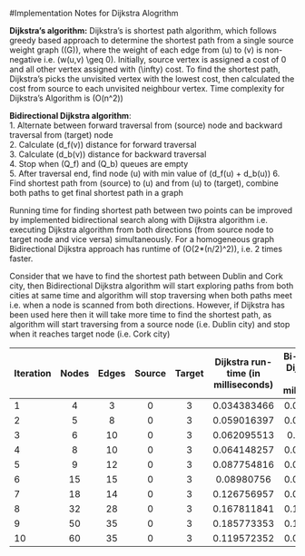 #Implementation Notes for Dijkstra Alogrithm

**Dijkstra’s algorithm:** Dijkstra’s is shortest path algorithm, which
follows greedy based approach to determine the shortest path from a
single source weight graph \((G)\), where the weight of each edge from
\(u\) to \(v\) is non-negative i.e. \(w(u,v) \geq 0\). Initially, source
vertex is assigned a cost of 0 and all other vertex assigned with
\(\infty\) cost. To find the shortest path, Dijkstra’s picks the
unvisited vertex with the lowest cost, then calculated the cost from
source to each unvisited neighbour vertex. Time complexity for
Dijkstra’s Algorithm is \(O(n^2)\)

**Bidirectional Dijkstra algorithm**:  
1\. Alternate between forward traversal from \(source\) node and
backward traversal from \(target\) node  
2\. Calculate \(d_f(v)\) distance for forward traversal  
3\. Calculate \(d_b(v)\) distance for backward traversal  
4\. Stop when \(Q_f\) and \(Q_b\) queues are empty  
5\. After traversal end, find node \(u\) with min value of
\(d_f(u) + d_b(u)\) 6. Find shortest path from \(source\) to \(u\) and
from \(u\) to \(target\), combine both paths to get final shortest path
in a graph


Running time for finding shortest path between two points can be
improved by implemented bidirectional search along with Dijkstra
algorithm i.e. executing Dijkstra algorithm from both directions (from
source node to target node and vice versa) simultaneously. For a
homogeneous graph Bidirectional Dijkstra approach has runtime of
\(O(2*(n/2)^2)\), i.e. 2 times faster.

Consider that we have to find the shortest path between Dublin and Cork
city, then Bidirectional Dijkstra algorithm will start exploring paths
from both cities at same time and algorithm will stop traversing when
both paths meet i.e. when a node is scanned from both directions.
However, if Dijkstra has been used here then it will take more time to
find the shortest path, as algorithm will start traversing from a source
node (i.e. Dublin city) and stop when it reaches target node (i.e. Cork
city)

| Iteration 	| Nodes 	| Edges	| Source	| Target 	| Dijkstra run-time (in milliseconds) 	| Bi-Directional Dijkstra run-time (in milliseconds)} 	|
|--------------------	|:--------------:	|:--------------:	|:---------------:	|:---------------:	|:---------------------------------------------------------------------------------------:	|:------------------------------------------------------------------------------------------------------:	|
| 1                  	|        4       	|        3       	|        0        	|        3        	|                                       0.034383466                                       	|                                               0.025146117                                              	|
| 2                  	|        5       	|        8       	|        0        	|        3        	|                                       0.059016397                                       	|                                               0.047726304                                              	|
| 3                  	|        6       	|       10       	|        0        	|        3        	|                                       0.062095513                                       	|                                               0.05593728                                               	|
| 4                  	|        8       	|       10       	|        0        	|        3        	|                                       0.064148257                                       	|                                               0.051318606                                              	|
| 5                  	|        9       	|       12       	|        0        	|        3        	|                                       0.087754816                                       	|                                               0.077491095                                              	|
| 6                  	|       15       	|       15       	|        0        	|        3        	|                                        0.08980756                                       	|                                               0.072359234                                              	|
| 7                  	|       18       	|       14       	|        0        	|        3        	|                                       0.126756957                                       	|                                               0.088781188                                              	|
| 8                  	|       32       	|       28       	|        0        	|        3        	|                                       0.167811841                                       	|                                               0.134967934                                              	|
| 9                  	|       50       	|       35       	|        0        	|        3        	|                                       0.185773353                                       	|                                               0.140099794                                              	|
| 10                 	|       60       	|       35       	|        0        	|        3        	|                                       0.119572352                                       	|                                               0.095452607                                              	|
